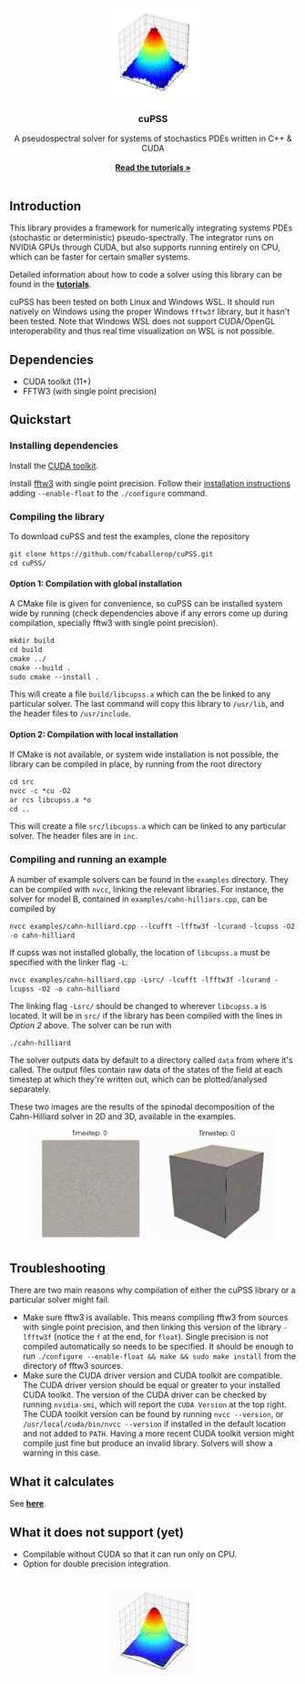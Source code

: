 <br />
<div align="center">
    <img src="img/noisy_gaussian.jpg" width=156 height=160>

  <h3 align="center">cuPSS</h3>

  <p align="center">
    A pseudospectral solver for systems of stochastics PDEs written in C++ & CUDA
      <br/>
    <br />
    <a href="https://github.com/fcaballerop/cuPSS/wiki/Tutorials"><strong>Read the tutorials »</strong></a>
    <br />
    <br />
  </p>
</div>

## Introduction

This library provides a framework for numerically integrating systems PDEs (stochastic or deterministic) pseudo-spectrally. The integrator runs on NVIDIA GPUs through CUDA, but also supports running entirely on CPU, which can be faster for certain smaller systems.

Detailed information about how to code a solver using this library can be found in the <a href="https://github.com/fcaballerop/cuPSS/wiki/Tutorials"><strong>tutorials</strong></a>.

cuPSS has been tested on both Linux and Windows WSL. It should run natively on Windows using the proper Windows `fftw3f` library, but it hasn't been tested. Note that Windows WSL does not support CUDA/OpenGL interoperability and thus real time visualization on WSL is not possible.

## Dependencies

 * CUDA toolkit (11+)
 * FFTW3 (with single point precision)

## Quickstart

### Installing dependencies

Install the <a href="https://developer.nvidia.com/cuda-toolkit">CUDA toolkit</a>. 

Install <a href="https://www.fftw.org/">fftw3</a> with single point precision. Follow their <a href="https://www.fftw.org/fftw3_doc/Installation-on-Unix.html">installation instructions</a> adding `--enable-float` to the `./configure` command.

### Compiling the library

To download cuPSS and test the examples, clone the repository
```
git clone https://github.com/fcaballerop/cuPSS.git
cd cuPSS/
```

#### Option 1: Compilation with global installation
A CMake file is given for convenience, so cuPSS can be installed system wide by running (check dependencies above if any errors come up during compilation, specially fftw3 with single point precision).
```
mkdir build
cd build
cmake ../
cmake --build .
sudo cmake --install .
```
This will create a file `build/libcupss.a` which can the be linked to any particular solver. The last command will copy this library to `/usr/lib`, and the header files to `/usr/include`. 

#### Option 2: Compilation with local installation
If CMake is not available, or system wide installation is not possible, the library can be compiled in place, by running from the root directory
```
cd src
nvcc -c *cu -O2
ar rcs libcupss.a *o
cd ..
```
This will create a file `src/libcupss.a` which can be linked to any particular solver. The header files are in `inc`.

### Compiling and running an example
A number of example solvers can be found in the `examples` directory. They can be compiled with `nvcc`, linking the relevant libraries. For instance, the solver for model B, contained in `examples/cahn-hilliars.cpp`, can be compiled by
```
nvcc examples/cahn-hilliard.cpp --lcufft -lfftw3f -lcurand -lcupss -O2 -o cahn-hilliard
```
If cupss was not installed globally, the location of `libcupss.a` must be specified with the linker flag `-L`:
```
nvcc examples/cahn-hilliard.cpp -Lsrc/ -lcufft -lfftw3f -lcurand -lcupss -O2 -o cahn-hilliard
```
The linking flag `-Lsrc/` should be changed to wherever `libcupss.a` is located. It will be in `src/` if the library has been compiled with the lines in *Option 2* above. The solver can be run with
```
./cahn-hilliard
```
The solver outputs data by default to a directory called `data` from where it's called. The output files contain raw data of the states of the field at each timestep at which they're written out, which can be plotted/analysed separately.

These two images are the results of the spinodal decomposition of the Cahn-Hilliard solver in 2D and 3D, available in the examples.
<div align="center">
    <img src="img/CH2D.gif" width=220 height=200>
    <img src="img/CH3D.gif" width=220 height=200>
</div>

## Troubleshooting

There are two main reasons why compilation of either the cuPSS library or a particular solver might fail.

 - Make sure fftw3 is available. This means compiling fftw3 from sources with single point precision, and then linking this version of the library `-lfftw3f` (notice the `f` at the end, for `float`). Single precision is not compiled automatically so needs to be specified. It should be enough to run `./configure --enable-float && make && sudo make install` from the directory of fftw3 sources.
 - Make sure the CUDA driver version and CUDA toolkit are compatible. The CUDA driver version should be equal or greater to your installed CUDA toolkit. The version of the CUDA driver can be checked by running `nvidia-smi`, which will report the `CUDA Version` at the top right. The CUDA toolkit version can be found by running `nvcc --version`, or `/usr/local/cuda/bin/nvcc --version` if installed in the default location and not added to `PATH`. Having a more recent CUDA toolkit version might compile just fine but produce an invalid library. Solvers will show a warning in this case.

## What it calculates
See <a href="https://github.com/fcaballerop/cuPSS/wiki#what-can-it-solve"><strong>here</strong></a>.

## What it does not support (yet)
 - Compilable without CUDA so that it can run only on CPU.
 - Option for double precision integration.

<br />
<div align="center">
    <img src="img/diffusion.gif">
</div>
